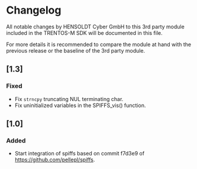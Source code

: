 # Changelog

All notable changes by HENSOLDT Cyber GmbH to this 3rd party module included in
the TRENTOS-M SDK will be documented in this file.

For more details it is recommended to compare the module at hand with the
previous release or the baseline of the 3rd party module.

## [1.3]

### Fixed

- Fix `strncpy` truncating NUL terminating char.
- Fix uninitialized variables in the SPIFFS_vis() function.

## [1.0]

### Added

- Start integration of spiffs based on commit f7d3e9 of 
  <https://github.com/pellepl/spiffs>.
